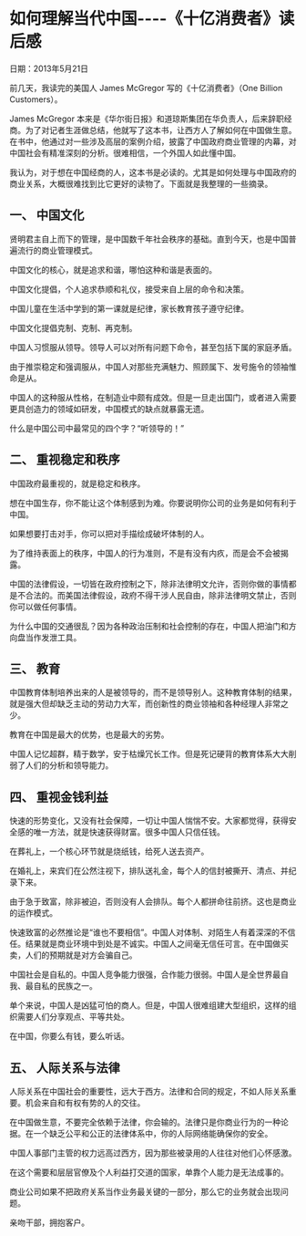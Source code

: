 # 如何理解当代中国----《十亿消费者》读后感

日期：2013年5月21日

前几天，我读完的美国人 James McGregor 写的《十亿消费者》（One Billion Customers）。

James McGregor 本来是《华尔街日报》和道琼斯集团在华负责人，后来辞职经商。为了对记者生涯做总结，他就写了这本书，让西方人了解如何在中国做生意。在书中，他通过对一些涉及高层的案例介绍，披露了中国政府商业管理的内幕，对中国社会有精准深刻的分析。很难相信，一个外国人如此懂中国。

我认为，对于想在中国经商的人，这本书是必读的。尤其是如何处理与中国政府的商业关系，大概很难找到比它更好的读物了。下面就是我整理的一些摘录。

## 一、 中国文化

贤明君主自上而下的管理，是中国数千年社会秩序的基础。直到今天，也是中国普遍流行的商业管理模式。

中国文化的核心，就是追求和谐，哪怕这种和谐是表面的。

中国文化提倡，个人追求恭顺和礼仪，接受来自上层的命令和决策。

中国儿童在生活中学到的第一课就是纪律，家长教育孩子遵守纪律。

中国文化提倡克制、克制、再克制。

中国人习惯服从领导。领导人可以对所有问题下命令，甚至包括下属的家庭矛盾。

由于推崇稳定和强调服从，中国人对那些充满魅力、照顾属下、发号施令的领袖惟命是从。

中国人的这种服从性格，在制造业中颇有成效。但是一旦走出国门，或者进入需要更具创造力的领域如研发，中国模式的缺点就暴露无遗。

什么是中国公司中最常见的四个字？“听领导的！”

## 二、 重视稳定和秩序

中国政府最重视的，就是稳定和秩序。

想在中国生存，你不能让这个体制感到为难。你要说明你公司的业务是如何有利于中国。

如果想要打击对手，你可以把对手描绘成破坏体制的人。

为了维持表面上的秩序，中国人的行为准则，不是有没有内疚，而是会不会被揭露。

中国的法律假设，一切皆在政府控制之下，除非法律明文允许，否则你做的事情都是不合法的。而美国法律假设，政府不得干涉人民自由，除非法律明文禁止，否则你可以做任何事情。

为什么中国的交通很乱？因为各种政治压制和社会控制的存在，中国人把油门和方向盘当作发泄工具。

## 三、 教育

中国教育体制培养出来的人是被领导的，而不是领导别人。这种教育体制的结果，就是强大但却缺乏主动的劳动力大军，而创新性的商业领袖和各种经理人非常之少。

教育在中国是最大的优势，也是最大的劣势。

中国人记忆超群，精于数学，安于枯燥冗长工作。但是死记硬背的教育体系大大削弱了人们的分析和领导能力。

## 四、 重视金钱利益

快速的形势变化，又没有社会保障，一切让中国人惴惴不安。大家都觉得，获得安全感的唯一方法，就是快速获得财富。很多中国人只信任钱。

在葬礼上，一个核心环节就是烧纸钱，给死人送去资产。

在婚礼上，来宾们在公然注视下，排队送礼金，每个人的信封被撕开、清点、并纪录下来。

由于急于致富，除非被迫，否则没有人会排队。每个人都拼命往前挤。这也是商业的运作模式。

快速致富的必然推论是“谁也不要相信”。中国人对体制、对陌生人有着深深的不信任。结果就是商业环境中到处是不诚实。中国人之间毫无信任可言。在中国做买卖，人们的预期就是对方会骗自己。

中国社会是自私的。中国人竞争能力很强，合作能力很弱。中国人是全世界最自我、最自私的民族之一。

单个来说，中国人是凶猛可怕的商人。但是，中国人很难组建大型组织，这样的组织需要人们分享观点、平等共处。

在中国，你要么有钱，要么听话。

## 五、 人际关系与法律

人际关系在中国社会的重要性，远大于西方。法律和合同的规定，不如人际关系重要。机会来自和有权有势的人的交往。

在中国做生意，不要完全依赖于法律，你会输的。法律只是你商业行为的一种论据。在一个缺乏公平和公正的法律体系中，你的人际网络能确保你的安全。

中国人事部门主管的权力远高过西方，因为那些被录用的人往往对他们心怀感激。

在这个需要和层层官僚及个人利益打交道的国家，单靠个人能力是无法成事的。

商业公司如果不把政府关系当作业务最关键的一部分，那么它的业务就会出现问题。

亲吻干部，拥抱客户。

